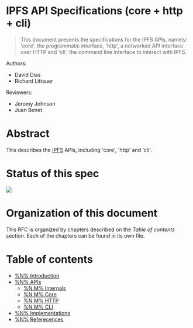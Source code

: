 IPFS API Specifications (core + http + cli)
===========================================

> This document presents the specifications for the IPFS APIs, namely: 'core', the programmatic interface, 'http', a networked API interface over HTTP and 'cli', the command line interface to interact with IPFS.

Authors:

- David Dias
- Richard Littauer

Reviewers:

- Jeromy Johnson
- Juan Benet

# Abstract

This describes the [IPFS](https://ipfs.io/) APIs, including 'core', 'http' and 'cli'.

# Status of this spec

![](https://img.shields.io/badge/status-wip-orange.svg?style=flat-square)

# Organization of this document

This RFC is organized by chapters described on the *Table of contents* section. Each of the chapters can be found in its own file.

# Table of contents

- [%N% Introduction]()
- [%N% APIs]()
  - [%N.M% Internals]()
  - [%N.M% Core]()
  - [%N.M% HTTP]()
  - [%N.M% CLI]()
- [%N% Implementations]()
- [%N% Referecences]()
